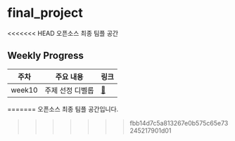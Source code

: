 # final_project
<<<<<<< HEAD
오픈소스 최종 팀플 공간

## Weekly Progress

| 주차   | 주요 내용                          | 링크                          |
|--------|-----------------------------------|-------------------------------|
| week10 | 주제 선정 디벨롭             | [🔗](/week10/re-description.md)          |


=======
오픈소스 최종 팀플 공간입니다.
>>>>>>> fbb14d7c5a813267e0b575c65e73245217901d01
